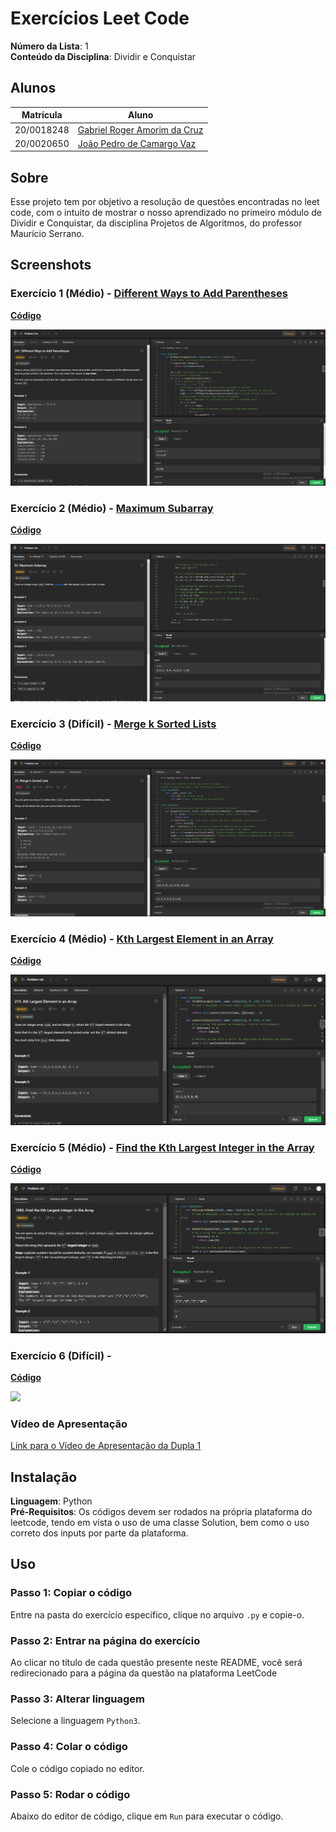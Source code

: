 # Exercícios Leet Code

**Número da Lista**: 1<br>
**Conteúdo da Disciplina**: Dividir e Conquistar<br>

## Alunos
|Matrícula | Aluno |
| -- | -- |
| 20/0018248  |  [Gabriel Roger Amorim da Cruz](https://github.com/GabrielRoger07) |
| 20/0020650  |  [João Pedro de Camargo Vaz](https://github.com/JoaoPedro0803) |

## Sobre 
Esse projeto tem por objetivo a resolução de questões encontradas no leet code, com o intuito de mostrar o nosso aprendizado no primeiro módulo de Dividir e Conquistar, da disciplina Projetos de Algoritmos, do professor Maurício Serrano.

## Screenshots
### Exercício 1 (Médio) - [Different Ways to Add Parentheses](https://leetcode.com/problems/different-ways-to-add-parentheses/description/)
[**Código**](https://github.com/projeto-de-algoritmos/D-C_Exercicios_LeetCode/blob/master/Different%20Ways%20to%20Add%20Parentheses/AddPar.py)<br>

![Different Ways to Add Parentheses](/assets/AddParFuncionando.PNG)

### Exercício 2 (Médio) - [Maximum Subarray](https://leetcode.com/problems/maximum-subarray/description/)
[**Código**](https://github.com/projeto-de-algoritmos/D-C_Exercicios_LeetCode/blob/master/Maximum%20Subarray/Max.py)<br>

![Maximum Subarray](/assets/MaxFuncionando.PNG)

### Exercício 3 (Difícil) - [Merge k Sorted Lists](https://leetcode.com/problems/merge-k-sorted-lists/description/)
[**Código**](https://github.com/projeto-de-algoritmos/D-C_Exercicios_LeetCode/blob/master/Merge%20k%20Sorted%20Lists/Merge.py)<br>

![Merge k Sorted Lists](/assets/mergeFuncionando.PNG)

### Exercício 4 (Médio) - [Kth Largest Element in an Array](https://leetcode.com/problems/kth-largest-element-in-an-array/description/)
[**Código**](https://github.com/projeto-de-algoritmos/D-C_Exercicios_LeetCode/blob/master/KthLargestElement/kthLargestElement.py)<br>

![Kth Largest Element in an Array](/assets/KthLargestElement_Resultado.png)

### Exercício 5 (Médio) - [Find the Kth Largest Integer in the Array](https://leetcode.com/problems/find-the-kth-largest-integer-in-the-array/description/)
[**Código**](https://github.com/projeto-de-algoritmos/D-C_Exercicios_LeetCode/blob/master/FindTheKthLargestInteger/findTheKthLargestInteger.py)<br>

![Find the Kth Largest Integer in the Array](/assets/FindTheKthLargestInteger_Resultado.png)

### Exercício 6 (Difícil) - []()
[**Código**]()<br>

![](/assets/)


### Vídeo de Apresentação
[Link para o Vídeo de Apresentação da Dupla 1]()

## Instalação 
**Linguagem**: Python<br>
**Pré-Requisitos**: Os códigos devem ser rodados na própria plataforma do leetcode, tendo em vista o uso de uma classe Solution, bem como o uso correto dos inputs por parte da plataforma.

## Uso 
### Passo 1: Copiar o código
Entre na pasta do exercício específico, clique no arquivo `.py` e copie-o.

### Passo 2: Entrar na página do exercício
Ao clicar no título de cada questão presente neste README, você será redirecionado para a página da questão na plataforma LeetCode

### Passo 3: Alterar linguagem 
Selecione a linguagem `Python3`.

### Passo 4: Colar o código
Cole o código copiado no editor.

### Passo 5: Rodar o código
Abaixo do editor de código, clique em `Run` para executar o código.




